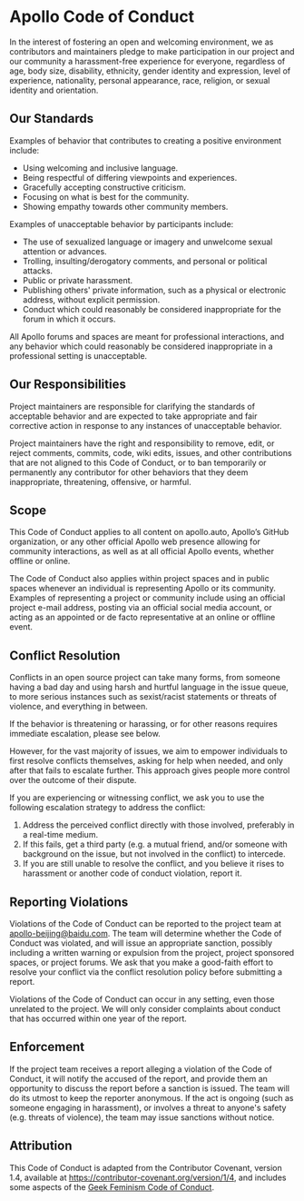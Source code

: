 # Apollo Code of Conduct

In the interest of fostering an open and welcoming environment, we as
contributors and maintainers pledge to make participation in our project and our
community a harassment-free experience for everyone, regardless of age, body
size, disability, ethnicity, gender identity and expression, level of
experience, nationality, personal appearance, race, religion, or sexual identity
and orientation.

## Our Standards

Examples of behavior that contributes to creating a positive environment
include:

- Using welcoming and inclusive language.
- Being respectful of differing viewpoints and experiences.
- Gracefully accepting constructive criticism.
- Focusing on what is best for the community.
- Showing empathy towards other community members.

Examples of unacceptable behavior by participants include:

- The use of sexualized language or imagery and unwelcome sexual attention or
  advances.
- Trolling, insulting/derogatory comments, and personal or political attacks.
- Public or private harassment.
- Publishing others' private information, such as a physical or electronic
  address, without explicit permission.
- Conduct which could reasonably be considered inappropriate for the forum in
  which it occurs.

All Apollo forums and spaces are meant for professional interactions, and any
behavior which could reasonably be considered inappropriate in a professional
setting is unacceptable.

## Our Responsibilities

Project maintainers are responsible for clarifying the standards of acceptable
behavior and are expected to take appropriate and fair corrective action in
response to any instances of unacceptable behavior.

Project maintainers have the right and responsibility to remove, edit, or reject
comments, commits, code, wiki edits, issues, and other contributions that are
not aligned to this Code of Conduct, or to ban temporarily or permanently any
contributor for other behaviors that they deem inappropriate, threatening,
offensive, or harmful.

## Scope

This Code of Conduct applies to all content on apollo.auto, Apollo’s GitHub
organization, or any other official Apollo web presence allowing for community
interactions, as well as at all official Apollo events, whether offline or
online.

The Code of Conduct also applies within project spaces and in public spaces
whenever an individual is representing Apollo or its community. Examples of
representing a project or community include using an official project e-mail
address, posting via an official social media account, or acting as an appointed
or de facto representative at an online or offline event.

## Conflict Resolution

Conflicts in an open source project can take many forms, from someone having a
bad day and using harsh and hurtful language in the issue queue, to more serious
instances such as sexist/racist statements or threats of violence, and
everything in between.

If the behavior is threatening or harassing, or for other reasons requires
immediate escalation, please see below.

However, for the vast majority of issues, we aim to empower individuals to first
resolve conflicts themselves, asking for help when needed, and only after that
fails to escalate further. This approach gives people more control over the
outcome of their dispute.

If you are experiencing or witnessing conflict, we ask you to use the following
escalation strategy to address the conflict:

1.  Address the perceived conflict directly with those involved, preferably in a
    real-time medium.
2.  If this fails, get a third party (e.g. a mutual friend, and/or someone with
    background on the issue, but not involved in the conflict) to intercede.
3.  If you are still unable to resolve the conflict, and you believe it rises to
    harassment or another code of conduct violation, report it.

## Reporting Violations

Violations of the Code of Conduct can be reported to the project team at
apollo-beijing@baidu.com. The team will determine whether the Code of Conduct
was violated, and will issue an appropriate sanction, possibly including a
written warning or expulsion from the project, project sponsored spaces, or
project forums. We ask that you make a good-faith effort to resolve your
conflict via the conflict resolution policy before submitting a report.

Violations of the Code of Conduct can occur in any setting, even those unrelated
to the project. We will only consider complaints about conduct that has occurred
within one year of the report.

## Enforcement

If the project team receives a report alleging a violation of the Code of
Conduct, it will notify the accused of the report, and provide them an
opportunity to discuss the report before a sanction is issued. The team will do
its utmost to keep the reporter anonymous. If the act is ongoing (such as
someone engaging in harassment), or involves a threat to anyone's safety (e.g.
threats of violence), the team may issue sanctions without notice.

## Attribution

This Code of Conduct is adapted from the Contributor Covenant, version 1.4,
available at https://contributor-covenant.org/version/1/4, and includes some
aspects of the
[Geek Feminism Code of Conduct](https://geekfeminismdotorg.wordpress.com).

